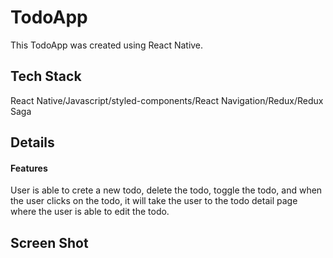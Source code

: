 # TodoApp

This TodoApp was created using React Native.

## Tech Stack

React Native/Javascript/styled-components/React Navigation/Redux/Redux Saga

## Details

#### Features

User is able to crete a new todo, delete the todo, toggle the todo, and when the user clicks on the todo, it will take the user to the todo detail page where the user is able to edit the todo.

## Screen Shot

![]()
